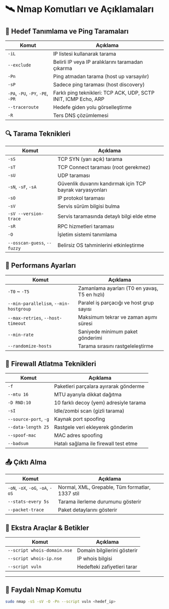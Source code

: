 
# 🛰️ Nmap Komutları ve Açıklamaları

## 🎯 Hedef Tanımlama ve Ping Taramaları

| Komut | Açıklama |
|-------|----------|
| `-iL` | IP listesi kullanarak tarama |
| `--exclude` | Belirli IP veya IP aralıklarını taramadan çıkarma |
| `-Pn` | Ping atmadan tarama (host up varsayılır) |
| `-sP` | Sadece ping taraması (host discovery) |
| `-PA`, `-PU`, `-PY`, `-PE`, `-PR` | Farklı ping teknikleri: TCP ACK, UDP, SCTP INIT, ICMP Echo, ARP |
| `--traceroute` | Hedefe giden yolu görselleştirme |
| `-R` | Ters DNS çözümlemesi |

## 🔍 Tarama Teknikleri

| Komut | Açıklama |
|-------|----------|
| `-sS` | TCP SYN (yarı açık) tarama |
| `-sT` | TCP Connect taraması (root gerekmez) |
| `-sU` | UDP taraması |
| `-sN`, `-sF`, `-sA` | Güvenlik duvarını kandırmak için TCP bayrak varyasyonları |
| `-sO` | IP protokol taraması |
| `-sV` | Servis sürüm bilgisi bulma |
| `-sV --version-trace` | Servis taramasında detaylı bilgi elde etme |
| `-sR` | RPC hizmetleri taraması |
| `-O` | İşletim sistemi tanımlama |
| `--osscan-guess`, `--fuzzy` | Belirsiz OS tahminlerini etkinleştirme |

## 🚀 Performans Ayarları

| Komut | Açıklama |
|-------|----------|
| `-T0` ~ `-T5` | Zamanlama ayarları (T0 en yavaş, T5 en hızlı) |
| `--min-parallelism`, `--min-hostgroup` | Paralel iş parçacığı ve host grup sayısı |
| `--max-retries`, `--host-timeout` | Maksimum tekrar ve zaman aşımı süresi |
| `--min-rate` | Saniyede minimum paket gönderimi |
| `--randomize-hosts` | Tarama sırasını rastgeleleştirme |

## 🧱 Firewall Atlatma Teknikleri

| Komut | Açıklama |
|-------|----------|
| `-f` | Paketleri parçalara ayırarak gönderme |
| `--mtu 16` | MTU ayarıyla dikkat dağıtma |
| `-D RND:10` | 10 farklı decoy (yem) adresiyle tarama |
| `-sI` | Idle/zombi scan (gizli tarama) |
| `--source-port`, `-g` | Kaynak port spoofing |
| `--data-length 25` | Rastgele veri ekleyerek gönderim |
| `--spoof-mac` | MAC adres spoofing |
| `--badsum` | Hatalı sağlama ile firewall test etme |

## 📤 Çıktı Alma

| Komut | Açıklama |
|-------|----------|
| `-oN`, `-oX`, `-oG`, `-oA`, `-oS` | Normal, XML, Grepable, Tüm formatlar, 1337 stil |
| `--stats-every 5s` | Tarama ilerleme durumunu gösterir |
| `--packet-trace` | Paket detaylarını gösterir |

## 🧰 Ekstra Araçlar & Betikler

| Komut | Açıklama |
|-------|----------|
| `--script whois-domain.nse` | Domain bilgilerini gösterir |
| `--script whois-ip.nse` | IP whois bilgisi |
| `--script vuln` | Hedefteki zafiyetleri tarar |

---

## 🧪 Faydalı Nmap Komutu

```bash
sudo nmap -sS -sV -O -Pn --script vuln <hedef_ip>
```
